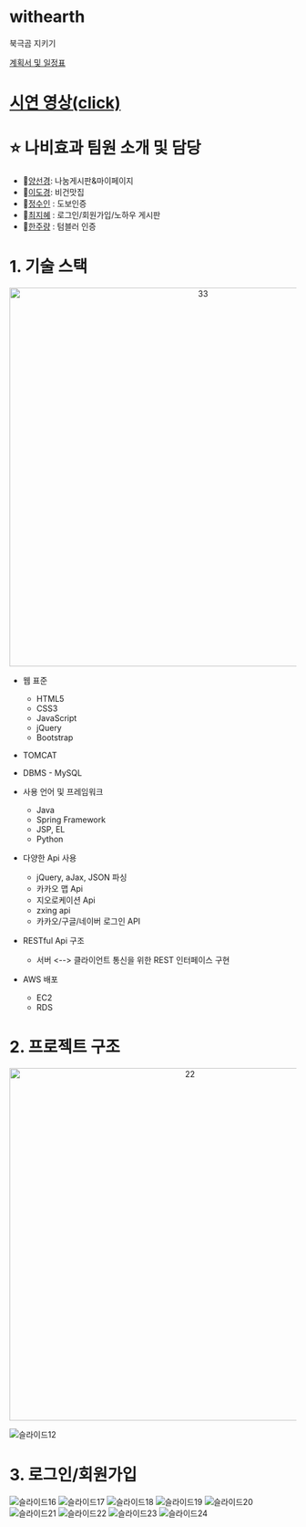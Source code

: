 # withearth
북극곰 지키기

[계획서 및 일정표](https://docs.google.com/spreadsheets/d/1fNIBv-oUIvZeVhuANIY_o--szHTX4OPn/edit#gid=2057609518)
# [시연 영상(click)](https://youtu.be/aCLqBQu-1W8)

# :star: 나비효과 팀원 소개 및 담당
 * :penguin:[양선경](https://github.com/ohMySunset): 나눔게시판&마이페이지
 * :whale2:[이도경](https://github.com/dkaylee): 비건맛집
 * :honeybee:[정수인](https://github.com/JeongSuIn) : 도보인증
 * :panda_face:[최지혜](https://github.com/choejh) : 로그인/회원가입/노하우 게시판
 * :turtle:[한주량](https://github.com/JuRyang) : 텀블러 인증

# 1. 기술 스택

<p align="center"><img width="664" alt="33" src="https://user-images.githubusercontent.com/71997976/111419783-6acc8b00-872d-11eb-916f-88df026135a2.PNG">

* 웹 표준
  * HTML5
  * CSS3
  * JavaScript
  * jQuery
  * Bootstrap
* TOMCAT
* DBMS - MySQL
* 사용 언어 및 프레임워크
  * Java
  * Spring Framework
  * JSP, EL
  * Python
* 다양한 Api 사용
  * jQuery, aJax, JSON 파싱
  * 카카오 맵 Api
  * 지오로케이션 Api
  * zxing api
  * 카카오/구글/네이버 로그인 API

* RESTful Api 구조
  * 서버 <--> 클라이언트 통신을 위한 REST 인터페이스 구현
* AWS 배포
  * EC2
  * RDS

# 2. 프로젝트 구조

<p align="center"><img width="618" alt="22" src="https://user-images.githubusercontent.com/71997976/111417490-538b9e80-8729-11eb-95ee-a902e1ffd32a.PNG"></p>

![슬라이드12](https://user-images.githubusercontent.com/71997987/114337596-580e7000-9b8c-11eb-9a15-29136b126436.JPG)


# 3. 로그인/회원가입
![슬라이드16](https://user-images.githubusercontent.com/71997987/114337432-0d8cf380-9b8c-11eb-8ff5-3bfac6850b3a.JPG)
![슬라이드17](https://user-images.githubusercontent.com/71997987/114337435-0e258a00-9b8c-11eb-89d3-f9dd24ffc70c.JPG)
![슬라이드18](https://user-images.githubusercontent.com/71997987/114337436-0f56b700-9b8c-11eb-8aa9-a4843fb8687f.JPG)
![슬라이드19](https://user-images.githubusercontent.com/71997987/114337438-0f56b700-9b8c-11eb-83eb-4e55b4b40d0e.JPG)
![슬라이드20](https://user-images.githubusercontent.com/71997987/114337440-0fef4d80-9b8c-11eb-8999-e05dc6e44c66.JPG)
![슬라이드21](https://user-images.githubusercontent.com/71997987/114337442-0fef4d80-9b8c-11eb-9e1c-58fe9bdc81ea.JPG)
![슬라이드22](https://user-images.githubusercontent.com/71997987/114337444-1087e400-9b8c-11eb-9721-1bd1b0ccecfc.JPG)
![슬라이드23](https://user-images.githubusercontent.com/71997987/114337446-1087e400-9b8c-11eb-991e-85b68cbe9759.JPG)
![슬라이드24](https://user-images.githubusercontent.com/71997987/114337449-11207a80-9b8c-11eb-9d3f-c96231f4e23b.JPG)



